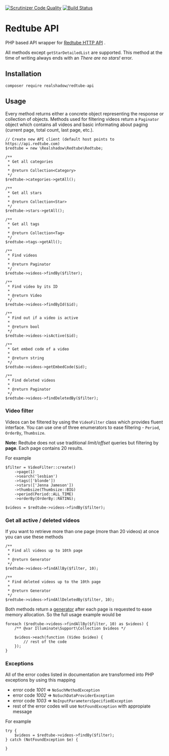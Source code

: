 [![Scrutinizer Code Quality](https://scrutinizer-ci.com/g/realshadow/redtube-api/badges/quality-score.png?b=master)](https://scrutinizer-ci.com/g/realshadow/redtube-api/?branch=master)
[![Build Status](https://scrutinizer-ci.com/g/realshadow/redtube-api/badges/build.png?b=master)](https://scrutinizer-ci.com/g/realshadow/redtube-api/build-status/master)

# Redtube API

PHP based API wrapper for [Redtube HTTP API](http://api.redtube.com/docs) .

All methods except `getStarDetailedList` are supported. This method at the time of writing always ends with an *There are no stars!* error.

## Installation

```
composer require realshadow/redtube-api
```

## Usage

Every method returns either a concrete object representing the response or collection of objects. Methods used for filtering videos return a `Paginator` object
which contains all videos and basic informating about paging (current page, total count, last page, etc.).

```
// Create new API client (default host points to https://api.redtube.com)
$redtube = new \Realshadow\Redtube\Redtube;

/**
 * Get all categories
 *
 * @return Collection<Category>
 */
$redtube->categories->getAll();

/**
 * Get all stars
 *
 * @return Collection<Star>
 */
$redtube->stars->getAll();

/**
 * Get all tags
 *
 * @return Collection<Tag>
 */
$redtube->tags->getAll();

/**
 * Find videos
 *
 * @return Paginator
 */
$redtube->videos->findBy($filter);

/**
 * Find video by its ID
 *
 * @return Video
 */
$redtube->videos->findById($id);

/**
 * Find out if a video is active
 *
 * @return bool
 */
$redtube->videos->isActive($id);

/**
 * Get embed code of a video
 *
 * @return string
 */
$redtube->videos->getEmbedCode($id);

/**
 * Find deleted videos
 *
 * @return Paginator
 */
$redtube->videos->findDeletedBy($filter);
```

### Video filter

Videos can be filtered by using the `VideoFilter` class which provides fluent interface. You can use one of three enumerators to ease filtering - `Period`, `OrderBy`, `Thumbsize`.

**Note:** Redtube does not use traditional *limit/offset* queries but filtering by **page**. Each page contains 20 results.

For example

```
$filter = VideoFilter::create()
    ->page(1)
    ->search('lesbian')
    ->tags(['blonde'])
    ->stars(['Jenna Jameson'])
    ->thumbsize(Thumbsize::BIG)
    ->period(Period::ALL_TIME)
    ->orderBy(OrderBy::RATING);

$videos = $redtube->videos->findBy($filter);
```

### Get all active / deleted videos

If you want to retrieve more than one page (more than 20 videos) at once you can use these methods

```
/**
 * Find all videos up to 10th page
 *
 * @return Generator
 */
$redtube->videos->findAllBy($filter, 10);

/**
 * Find deleted videos up to the 10th page
 *
 * @return Generator
 */
$redtube->videos->findAllDeletedBy($filter, 10);
```

Both methods return a [generator](http://php.net/manual/en/language.generators.overview.php) after each page is requested to ease memory allocation.
So the full usage example would be

```
foreach ($redtube->videos->findAllBy($filter, 10) as $videos) {
    /** @var Illuminate\Support\Collection $videos */

    $videos->each(function (Video $video) {
        // rest of the code
    });
}
```

### Exceptions

All of the error codes listed in documentation are transformed into PHP exceptions by using this mapping

 - error code *1001* => `NoSuchMethodException`
 - error code *1002* => `NoSuchDataProviderException`
 - error code *1003* => `NoInputParametersSpecifiedException`
 - rest of the error codes will use `NotFoundException` with appropiate message

For example

```
try {
    $videos = $redtube->videos->findBy($filter);
} catch (NotFoundException $e) {

}
```
